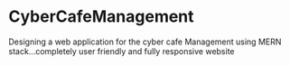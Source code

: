 # CyberCafeManagement
Designing a web application for the cyber cafe Management using MERN stack...completely user friendly and fully responsive website
